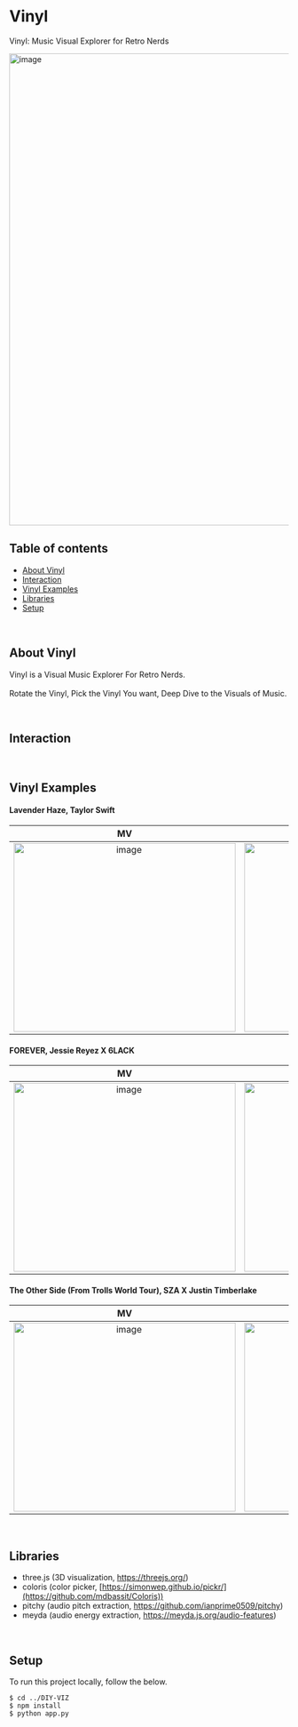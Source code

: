 # Vinyl
Vinyl: Music Visual Explorer for Retro Nerds

<img width="850" alt="image" src="https://github.com/ChungHaLee/Vinyl/assets/59073612/46afcf15-cd8a-4a1d-a03e-dd42d276d6a2">



## Table of contents
* [About Vinyl](#About-Vinyl)
* [Interaction](#Interaction)
* [Vinyl Examples](#Vinul-Examples)
* [Libraries](#Libraries)
* [Setup](#Setup)

<br>


## About Vinyl
Vinyl is a Visual Music Explorer For Retro Nerds.
<br><br>
Rotate the Vinyl, Pick the Vinyl You want, Deep Dive to the Visuals of Music.

<br>


## Interaction



<br>


## Vinyl Examples

#### Lavender Haze, Taylor Swift

| MV | Vinyl | 
:-------------------------:|:-------------------------:|
| <img width="400" height="340" alt="image" src="https://github.com/ChungHaLee/Vinyl/assets/59073612/1a912cdc-64c5-493c-b646-7f158f1cdcdc"> |  <img width="400" height="340" alt="image" src="https://github.com/ChungHaLee/Vinyl/assets/59073612/44ca5114-9fda-4176-914f-193391dfd00d">| 


#### FOREVER, Jessie Reyez X 6LACK

| MV | Vinyl | 
:-------------------------:|:-------------------------:|
| <img width="400" height="340" alt="image" src="https://github.com/ChungHaLee/Vinyl/assets/59073612/67221c4a-b5ab-4679-93dc-1595baea150d"> |  <img width="400" height="340" alt="image" src="https://github.com/ChungHaLee/Vinyl/assets/59073612/37e6d333-a210-4448-9a19-0b9f336c0d57">| 


#### The Other Side (From Trolls World Tour), SZA X Justin Timberlake

| MV | Vinyl | 
:-------------------------:|:-------------------------:|
| <img width="400" height="340" alt="image" src="https://github.com/ChungHaLee/Vinyl/assets/59073612/a68a98d4-754d-4c82-97d9-929135580431"> |  <img width="400" height="340" alt="image" src="https://github.com/ChungHaLee/Vinyl/assets/59073612/347d9fe3-7ee5-4660-a408-8163177abe9e">| 


<br>



## Libraries
- three.js (3D visualization, https://threejs.org/)
- coloris (color picker, [https://simonwep.github.io/pickr/](https://github.com/mdbassit/Coloris))
- pitchy (audio pitch extraction, https://github.com/ianprime0509/pitchy)
- meyda (audio energy extraction, https://meyda.js.org/audio-features)

<br>

## Setup
To run this project locally, follow the below.

```
$ cd ../DIY-VIZ
$ npm install
$ python app.py
```

